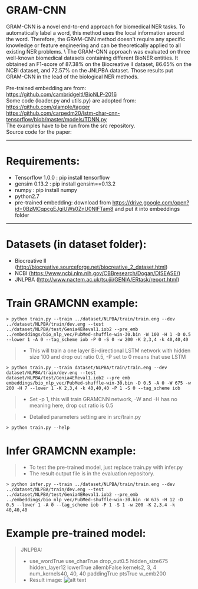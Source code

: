 GRAM-CNN
===================
GRAM-CNN is a novel end-to-end approach for biomedical NER tasks. 
To automatically label a word, this method uses the local information around the word. Therefore, the GRAM-CNN method doesn't require any specific knowledge or feature engineering and can be theoretically applied to all existing NER problems. \\
The GRAM-CNN approach was evaluated on three well-known biomedical datasets containing different BioNER entities. It obtained an F1-score of 87.38\% on the Biocreative II dataset, 86.65\% on the NCBI dataset, and 72.57\% on the JNLPBA dataset. Those results put GRAM-CNN in the lead of the biological NER methods.

Pre-trained embedding are from: <br>
https://github.com/cambridgeltl/BioNLP-2016 <br>
Some code (loader.py and utils.py) are adopted from: <br>
https://github.com/glample/tagger <br>
https://github.com/carpedm20/lstm-char-cnn-tensorflow/blob/master/models/TDNN.py <br>
The examples have to be run from the src repository. <br>
Source code for the paper: 


----------
Requirements:
==================

 - Tensorflow  1.0.0 : pip install tensorflow
 - gensim 0.13.2 : pip install gensim==0.13.2
 - numpy : pip install numpy
 - python2.7
 - pre-trained embedding: download from https://drive.google.com/open?id=0BzMCqpcgEJgiUWs0ZnU0NlFTam8 and put it into embeddings folder
--------

Datasets (in dataset folder):
==================
 - Biocreative II (http://biocreative.sourceforge.net/biocreative_2_dataset.html)
 - NCBI (https://www.ncbi.nlm.nih.gov/CBBresearch/Dogan/DISEASE/)
 - JNLPBA (http://www.nactem.ac.uk/tsujii/GENIA/ERtask/report.html) 



Train GRAMCNN example:
=================
~~~~
> python train.py --train ../dataset/NLPBA/train/train.eng --dev ../dataset/NLPBA/train/dev.eng --test ../dataset/NLPBA/test/Genia4EReval1.iob2 --pre_emb ../embeddings/bio_nlp_vec/PubMed-shuffle-win-30.bin -W 100 -H 1 -D 0.5 --lower 1 -A 0 --tag_scheme iob -P 0 -S 0 -w 200 -K 2,3,4 -k 40,40,40
~~~~
> - This will train a one layer Bi-directional LSTM network with hidden size 100 and drop out ratio 0.5, -P set to 0 means that use LSTM 

~~~~
> python train.py --train dataset/NLPBA/train/train.eng --dev dataset/NLPBA/train/dev.eng --test dataset/NLPBA/test/Genia4EReval1.iob2 --pre_emb embeddings/bio_nlp_vec/PubMed-shuffle-win-30.bin -D 0.5 -A 0 -W 675 -w 200 -H 7 --lower 1 -K 2,3,4 -k 40,40,40 -P 1 -S 0 --tag_scheme iob
~~~~
> - Set -p 1, this will train GRAMCNN network, -W and -H has no meaning here, drop out ratio is 0.5

> - Detailed parameters setting are in src/train.py
~~~~
> python train.py --help
~~~~

Infer GRAMCNN example:
======================
> - To test the pre-trained model, just replace train.py with infer.py
> - The result output file is in the evaluation repository. 
~~~~
> python infer.py --train ../dataset/NLPBA/train/train.eng --dev ../dataset/NLPBA/train/dev.eng --test ../dataset/NLPBA/test/Genia4EReval1.iob2 --pre_emb ../embeddings/bio_nlp_vec/PubMed-shuffle-win-30.bin -W 675 -H 12 -D 0.5 --lower 1 -A 0 --tag_scheme iob -P 1 -S 1 -w 200 -K 2,3,4 -k 40,40,40
~~~~

Example pre-trained model:
=======================
> JNLPBA:
> - use_wordTrue use_charTrue drop_out0.5 hidden_size675 hidden_layer12 lowerTrue allembFalse kernels2, 3, 4 num_kernels40, 40, 40 paddingTrue ptsTrue w_emb200
> - Result image:
![alt text](https://github.com/valdersoul/GRAM-CNN/blob/master/src/JNLPBA_res.png)

